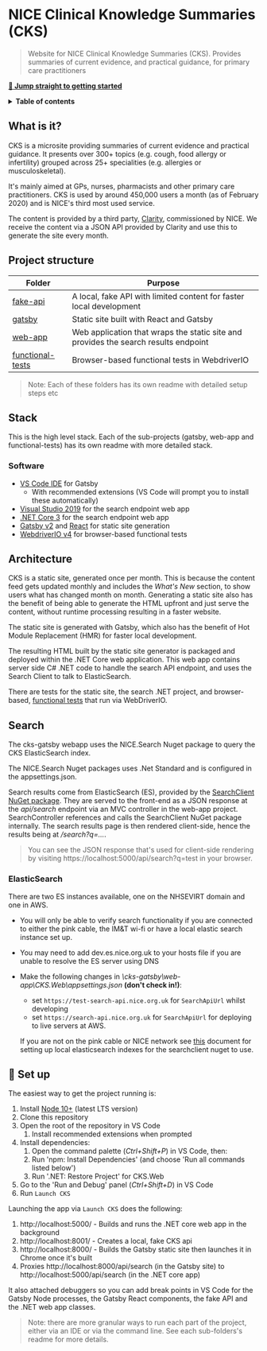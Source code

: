 # NICE Clinical Knowledge Summaries (CKS)

> Website for NICE Clinical Knowledge Summaries (CKS). Provides summaries of current evidence, and practical guidance, for primary care practitioners

[**:rocket: Jump straight to getting started**](#rocket-set-up)

<details>
<summary><strong>Table of contents</strong></summary>
<!-- START doctoc -->
- [NICE Clinical Knowledge Summaries (CKS)](#nice-clinical-knowledge-summaries-cks)
	- [What is it?](#what-is-it)
	- [Project structure](#project-structure)
	- [Stack](#stack)
		- [Software](#software)
	- [Architecture](#architecture)
	- [:rocket: Set up](#rocket-set-up)
<!-- END doctoc -->
</details>
  
## What is it?

CKS is a microsite providing summaries of current evidence and practical guidance. It presents over 300+ topics (e.g. cough, food allergy or infertility) grouped across 25+ specialities (e.g. allergies or musculoskeletal).

It's mainly aimed at GPs, nurses, pharmacists and other primary care practitioners. CKS is used by around 450,000 users a month (as of February 2020) and is NICE's third most used service.

The content is provided by a third party, [Clarity](https://clarity.co.uk/clinical-knowledge-summaries/), commissioned by NICE. We receive the content via a JSON API provided by Clarity and use this to generate the site every month.

## Project structure

| Folder                                      | Purpose                                                                             |
| ------------------------------------------- | ----------------------------------------------------------------------------------- |
| [fake-api](fake-api#readme)                 | A local, fake API with limited content for faster local development                 |
| [gatsby](gatsby#readme)                     | Static site built with React and Gatsby                                             |
| [web-app](web-app#readme)                   | Web application that wraps the static site and provides the search results endpoint |
| [functional-tests](functional-tests#readme) | Browser-based functional tests in WebdriverIO                                       |

> Note: Each of these folders has its own readme with detailed setup steps etc

## Stack

This is the high level stack. Each of the sub-projects (gatsby, web-app and functional-tests) has its own readme with more detailed stack.

### Software

- [VS Code IDE](https://code.visualstudio.com/) for Gatsby
  - With recommended extensions (VS Code will prompt you to install these automatically)
- [Visual Studio 2019](https://visualstudio.microsoft.com/vs/) for the search endpoint web app
- [.NET Core 3](https://dotnet.microsoft.com/) for the search endpoint web app
- [Gatsby v2](https://www.gatsbyjs.org/) and [React](https://reactjs.org/) for static site generation
- [WebdriverIO v4](http://v4.webdriver.io/) for browser-based functional tests

## Architecture

CKS is a static site, generated once per month. This is because the content feed gets updated monthly and includes the _What's New_ section, to show users what has changed month on month. Generating a static site also has the benefit of being able to generate the HTML upfront and just serve the content, without runtime processing resulting in a faster website.

The static site is generated with Gatsby, which also has the benefit of Hot Module Replacement (HMR) for faster local development.

The resulting HTML built by the static site generator is packaged and deployed within the .NET Core web application. This web app contains server side C# .NET code to handle the search API endpoint, and uses the Search Client to talk to ElasticSearch.

There are tests for the static site, the search .NET project, and browser-based, [functional tests](functional-tests#readme) that run via WebDriverIO.

## Search
The cks-gatsby webapp uses the NICE.Search Nuget package to query the CKS ElasticSearch index.

The NICE.Search Nuget packages uses .Net Standard and is configured in the appsettings.json.

Search results come from ElasticSearch (ES), provided by the [SearchClient NuGet package](https://github.com/nice-digital/search/tree/master/Client). They are served to the front-end as a JSON response at the *api/search* endpoint via an MVC controller in the web-app project. SearchController references and calls the SearchClient NuGet package internally. The search results page is then rendered client-side, hence the results being at */search?q=...*.

> You can see the JSON response that's used for client-side rendering by visiting https://localhost:5000/api/search?q=test in your browser.

### ElasticSearch

There are two ES instances available, one on the NHSEVIRT domain and one in AWS.

- You will only be able to verify search functionality if you are connected to either the pink cable, the IM&T wi-fi or have a local elastic search instance set up.
- You may need to add dev.es.nice.org.uk to your hosts file if you are unable to resolve the ES server using DNS
- Make the following changes in *\cks-gatsby\web-app\CKS.Web\appsettings.json* **(don't check in!)**:
  - set `https://test-search-api.nice.org.uk` for `SearchApiUrl` whilst developing
  - set `https://search-api.nice.org.uk` for `SearchApiUrl` for deploying to live servers at AWS.
  
  If you are not on the pink cable or NICE network see [this](https://nicedigital.atlassian.net/wiki/spaces/SRCH/pages/1268875288/Set+up+local+search+index+for+searchclient+nuget) document for setting up local elasticsearch indexes for the searchclient nuget to use.
  
  


## :rocket: Set up

The easiest way to get the project running is:

1. Install [Node 10+](https://nodejs.org/en/download/) (latest LTS version)
2. Clone this repository
3. Open the root of the repository in VS Code
   1. Install recommended extensions when prompted
4. Install dependencies:
   1. Open the command palette (_Ctrl+Shift+P_) in VS Code, then:
   2. Run 'npm: Install Dependencies' (and choose 'Run all commands listed below')
   3. Run '.NET: Restore Project' for CKS.Web
5. Go to the 'Run and Debug' panel (_Ctrl+Shift+D_) in VS Code
6. Run `Launch CKS`

Launching the app via `Launch CKS` does the following:

1. http://localhost:5000/ - Builds and runs the .NET core web app in the background
2. http://localhost:8001/ - Creates a local, fake CKS api
3. http://localhost:8000/ - Builds the Gatsby static site then launches it in Chrome once it's built
4. Proxies http://localhost:8000/api/search (in the Gatsby site) to http://localhost:5000/api/search (in the .NET core app)

It also attached debuggers so you can add break points in VS Code for the Gatsby Node processes, the Gatsby React components, the fake API and the .NET web app classes.

> Note: there are more granular ways to run each part of the project, either via an IDE or via the command line. See each sub-folders's readme for more details.
